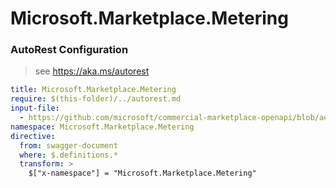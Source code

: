 # Microsoft.Marketplace.Metering

### AutoRest Configuration
> see https://aka.ms/autorest

``` yaml
title: Microsoft.Marketplace.Metering
require: $(this-folder)/../autorest.md
input-file:
  - https://github.com/microsoft/commercial-marketplace-openapi/blob/ae3f6900997e0bf850dae86aec61098cf179efd3/Microsoft.Marketplace.Metering/2018-08-31/meteringapi.v1.json
namespace: Microsoft.Marketplace.Metering
directive:
  from: swagger-document
  where: $.definitions.*
  transform: >
    $["x-namespace"] = "Microsoft.Marketplace.Metering"
```
